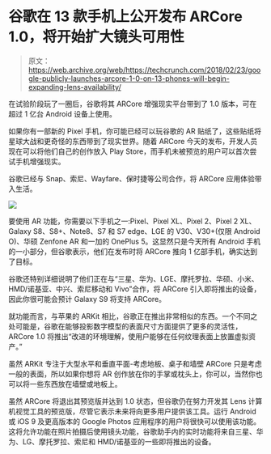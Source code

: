 # 谷歌在 13 款手机上公开发布 ARCore 1.0，将开始扩大镜头可用性

> 原文：<https://web.archive.org/web/https://techcrunch.com/2018/02/23/google-publicly-launches-arcore-1-0-on-13-phones-will-begin-expanding-lens-availability/>

在试验阶段玩了一圈后，谷歌将其 ARCore 增强现实平台带到了 1.0 版本，可在超过 1 亿台 Android 设备上使用。

如果你有一部新的 Pixel 手机，你可能已经可以玩谷歌的 AR 贴纸了，这些贴纸将星球大战和更奇怪的东西带到了现实世界。随着 ARCore 今天的发布，开发人员现在可以将他们自己的创作放入 Play Store，而手机未被预览的用户可以首次尝试手机增强现实。

谷歌已经与 Snap、索尼、Wayfare、保时捷等公司合作，将 ARCore 应用体验带入生活。

![](img/383f8293e24f8feaf0ee8c2a2ae42e19.png)

要使用 AR 功能，你需要以下手机之一:Pixel、Pixel XL、Pixel 2、Pixel 2 XL、Galaxy S8、S8+、Note8、S7 和 S7 edge、LGE 的 V30、V30+(仅限 Android O)、华硕 Zenfone AR 和一加的 OnePlus 5。这显然只是今天所有 Android 手机的一小部分，但谷歌表示，他们在发布时将 ARCore 推向 1 亿部手机，确实达到了目标。

谷歌还特别详细说明了他们正在与“三星、华为、LGE、摩托罗拉、华硕、小米、HMD/诺基亚、中兴、索尼移动和 Vivo”合作，将 ARCore 引入即将推出的设备，因此你很可能会预计 Galaxy S9 将支持 ARCore。

就功能而言，与苹果的 ARKit 相比，谷歌正在推出非常相似的东西。一个不同之处可能是，谷歌在能够投影数字模型的表面尺寸方面提供了更多的灵活性，ARCore 1.0 将推出“改进的环境理解，使用户能够在任何纹理表面上放置虚拟资产。”

虽然 ARKit 专注于大型水平和垂直平面-考虑地板、桌子和墙壁 ARCore 只是考虑一般的表面，所以如果你想将 AR 创作放在你的手掌或枕头上，你可以，当然你也可以将一些东西放在墙壁或地板上。

虽然 ARCore 将退出其预览版并达到 1.0 状态，但谷歌仍在努力开发其 Lens 计算机视觉工具的预览版，尽管它表示未来将向更多用户提供该工具。运行 Android 或 iOS 9 及更高版本的 Google Photos 应用程序的用户将很快可以使用该功能。这将允许功能在照片拍摄后使用镜头功能，谷歌助手内的实时功能将来自三星、华为、LG、摩托罗拉、索尼和 HMD/诺基亚的一些即将推出的设备。
